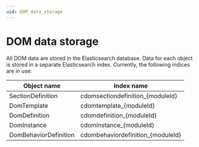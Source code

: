 ```yaml
---
uid: DOM_data_storage
---
```


# DOM data storage

All DOM data are stored in the Elasticsearch database. Data for each object is stored in a separate Elasticsearch index. Currently, the following indices are in use:

| Object name | Index name |
|--|--|
| SectionDefinition | cdomsectiondefinition_{moduleId} |
| DomTemplate | cdomtemplate_{moduleId} |
| DomDefinition | cdomdefinition_{moduleId} |
| DomInstance | cdominstance_{moduleId} |
| DomBehaviorDefinition | cdombehaviordefinition_{moduleId} |
